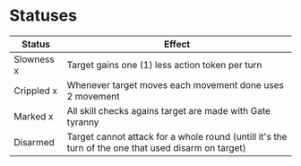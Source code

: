 # Statuses

| Status | Effect |
|---|---|
| Slowness x | Target gains one (1) less action token per turn |
| Crippled x | Whenever target moves each movement done uses 2 movement |
| Marked x | All skill checks agains target are made with Gate tyranny |
| Disarmed | Target cannot attack for a whole round (untill it's the turn of the one that used disarm on target) |